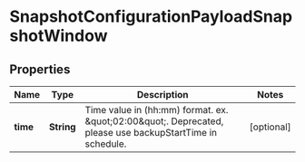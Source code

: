 

# SnapshotConfigurationPayloadSnapshotWindow


## Properties

Name | Type | Description | Notes
------------ | ------------- | ------------- | -------------
**time** | **String** | Time value in (hh:mm) format. ex. \&quot;02:00\&quot;. Deprecated, please use backupStartTime in schedule. |  [optional]



